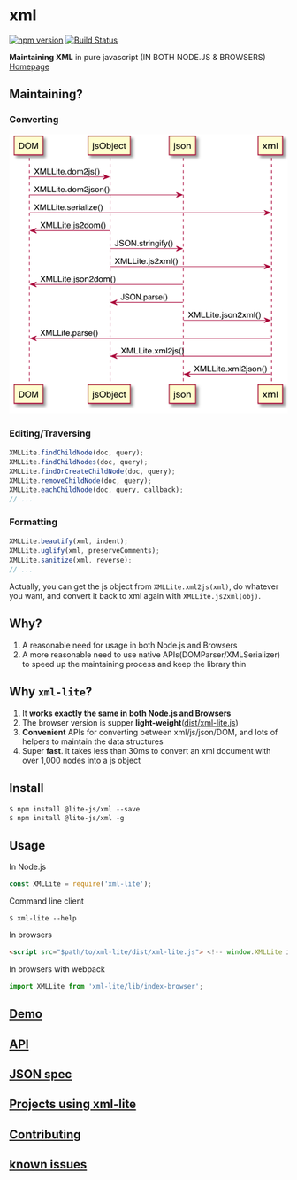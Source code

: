 xml
===

[![npm version](https://badge.fury.io/js/%40lite-js%2Fxml.svg)](https://badge.fury.io/js/%40lite-js%2Fxml) [![Build Status](https://travis-ci.org/lite-js/xml.svg?branch=master)](https://travis-ci.org/lite-js/xml)

**Maintaining XML** in pure javascript (IN BOTH NODE.JS & BROWSERS) [Homepage][homepage]

## Maintaining?

### Converting

![converting](./doc/uml/converting.png)

### Editing/Traversing

```javascript
XMLLite.findChildNode(doc, query);
XMLLite.findChildNodes(doc, query);
XMLLite.findOrCreateChildNode(doc, query);
XMLLite.removeChildNode(doc, query);
XMLLite.eachChildNode(doc, query, callback);
// ...
```

### Formatting

```javascript
XMLLite.beautify(xml, indent);
XMLLite.uglify(xml, preserveComments);
XMLLite.sanitize(xml, reverse);
// ...
```

Actually, you can get the js object from `XMLLite.xml2js(xml)`, do whatever you want, and convert it back to xml again with `XMLLite.js2xml(obj)`.

## Why?

1. A reasonable need for usage in both Node.js and Browsers
2. A more reasonable need to use native APIs(DOMParser/XMLSerializer) to speed up the maintaining process and keep the library thin

## Why `xml-lite`?

1. It **works exactly the same in both Node.js and Browsers**
2. The browser version is supper **light-weight**([dist/xml-lite.js](./dist/xml-lite.js))
3. **Convenient** APIs for converting between xml/js/json/DOM, and lots of helpers to maintain the data structures
4. Super **fast**. it takes less than 30ms to convert an xml document with over 1,000 nodes into a js object

## Install

```shell
$ npm install @lite-js/xml --save
$ npm install @lite-js/xml -g
```

## Usage

In Node.js

```javascript
const XMLLite = require('xml-lite');
```

Command line client

```shell
$ xml-lite --help
```

In browsers

```html
<script src="$path/to/xml-lite/dist/xml-lite.js"> <!-- window.XMLLite is available -->
```

In browsers with webpack

```javascript
import XMLLite from 'xml-lite/lib/index-browser';
```

## [Demo][homepage]

## [API](./doc/api.md)

## [JSON spec](./doc/json-spec.md)

## [Projects using xml-lite](./doc/projects-using-xml-lite.md)

## [Contributing](./doc/contributing.md)

## [known issues](https://github.com/leungwensen/xml-lite/issues)

[homepage]: https://lite-js.github.io/xml/
